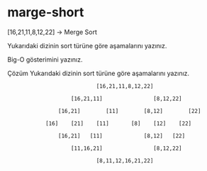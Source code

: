 # marge-short

[16,21,11,8,12,22] -> Merge Sort

Yukarıdaki dizinin sort türüne göre aşamalarını yazınız.

Big-O gösterimini yazınız.

Çözüm
Yukarıdaki dizinin sort türüne göre aşamalarını yazınız.


                                [16,21,11,8,12,22]
                 
                        [16,21,11]                [8,12,22]
 
                    [16,21]        [11]        [8,12]        [22]
 
                [16]    [21]    [11]       [8]    [12]    [22]
 
                    [16,21]   [11]             [8,12]   [22]
 
                        [11,16,21]                [8,12,22] 
 
                                [8,11,12,16,21,22]
